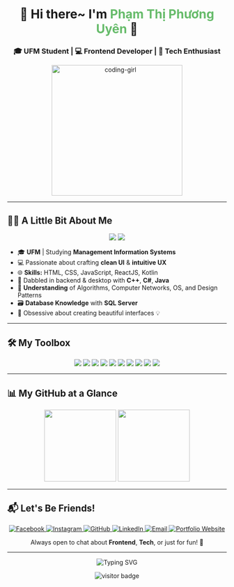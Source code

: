 <h1 align="center">🌿 Hi there~ I'm <span style="color:#66bb6a;">Phạm Thị Phương Uyên</span> 👋</h1>
<h3 align="center">🎓 UFM Student | 💻 Frontend Developer | 🚀 Tech Enthusiast</h3>

<p align="center">
  <img src="https://media.giphy.com/media/v1.Y2lkPTc5MGI3NjExNWdycXB1ZW5sN3c1cWJtNzN4M2Rtd2JjOW5ma3plYjlmYTZ3ZG43ZyZlcD12MV9naWZzX3NlYXJjaCZjdD1n/eHQ5BsgBIBIGI/giphy.gif" height="300px" alt="coding-girl" />
</p>

---

## 💁‍♀️ A Little Bit About Me

<p align="center">
  <img src="https://img.shields.io/badge/-Frontend%20Developer-61DAFB?style=for-the-badge&logo=react&logoColor=white" />
  <img src="https://img.shields.io/badge/-Tech%20Enthusiast-66bb6a?style=for-the-badge&logo=github&logoColor=white" />
</p>

* 🎓 **UFM** | Studying **Management Information Systems**
* 💻 Passionate about crafting **clean UI** & **intuitive UX**
* 🌐 **Skills:** HTML, CSS, JavaScript, ReactJS, Kotlin
* 🔧 Dabbled in backend & desktop with **C++**, **C#**, **Java**
* 🧠 **Understanding** of Algorithms, Computer Networks, OS, and Design Patterns
* 🗃️ **Database Knowledge** with **SQL Server**
* 🎨 Obsessive about creating beautiful interfaces 💡

---

## 🛠️ My Toolbox
<p align="center">
  <img src="https://img.shields.io/badge/-C++-00599C?style=for-the-badge&logo=cplusplus&logoColor=white" />
  <img src="https://img.shields.io/badge/-C%23-239120?style=for-the-badge&logo=c-sharp&logoColor=white" />
  <img src="https://img.shields.io/badge/-Java-007396?style=for-the-badge&logo=java&logoColor=white" />
  <img src="https://img.shields.io/badge/-Kotlin-0095D5?style=for-the-badge&logo=kotlin&logoColor=white" />
  <img src="https://img.shields.io/badge/-JavaScript-F7DF1E?style=for-the-badge&logo=javascript&logoColor=black" />
  <img src="https://img.shields.io/badge/-React-61DAFB?style=for-the-badge&logo=react&logoColor=black" />
  <img src="https://img.shields.io/badge/-HTML5-E34F26?style=for-the-badge&logo=html5&logoColor=white" />
  <img src="https://img.shields.io/badge/-CSS3-1572B6?style=for-the-badge&logo=css3&logoColor=white" />
  <img src="https://img.shields.io/badge/-Tailwind%20CSS-38B2AC?style=for-the-badge&logo=tailwind-css&logoColor=white" />
  <img src="https://img.shields.io/badge/-SQL%20Server-CC2927?style=for-the-badge&logo=microsoft-sql-server&logoColor=white" />
</p>

---

## 📊 My GitHub at a Glance

<p align="center">
  <img src="https://github-readme-stats.vercel.app/api?username=phuyen27&show_icons=true&hide_border=true&title_color=66bb6a&text_color=5e5e5e&icon_color=81c784&bg_color=f0fff4" height="165" />
  <img src="https://github-readme-stats.vercel.app/api/top-langs/?username=phuyen27&layout=compact&hide_border=true&title_color=66bb6a&text_color=5e5e5e&icon_color=81c784&bg_color=f0fff4" height="165" />
</p>

---

## 📬 Let's Be Friends!

<p align="center">
  <a href="https://www.facebook.com/phuonguyen274/" target="_blank">
    <img src="https://img.shields.io/badge/Facebook-1877F2?style=for-the-badge&logo=facebook&logoColor=white" alt="Facebook"/>
  </a>
  <a href="https://www.instagram.com/__.gwenchanaa/" target="_blank">
    <img src="https://img.shields.io/badge/Instagram-E4405F?style=for-the-badge&logo=instagram&logoColor=white" alt="Instagram"/>
  </a>
  <a href="https://github.com/phuyen27" target="_blank">
    <img src="https://img.shields.io/badge/GitHub-181717?style=for-the-badge&logo=github&logoColor=white" alt="GitHub"/>
  </a>
  <a href="https://www.linkedin.com/in/phuonguyen-dev/" target="_blank">
    <img src="https://img.shields.io/badge/LinkedIn-0077B5?style=for-the-badge&logo=linkedin&logoColor=white" alt="LinkedIn"/>
  </a>
  <a href="mailto:puyen274@gmail.com">
    <img src="https://img.shields.io/badge/Gmail-D14836?style=for-the-badge&logo=gmail&logoColor=white" alt="Email"/>
  </a>
  <a href="https://puyendev.netlify.app/" target="_blank">
    <img src="https://img.shields.io/badge/Portfolio-12100E?style=for-the-badge&logo=netlify&logoColor=white" alt="Portfolio Website"/>
  </a>
</p>

<p align="center">
  Always open to chat about <strong>Frontend</strong>, <strong>Tech</strong>, or just for fun! 🌟
</p>

---

<p align="center">
  <img src="https://readme-typing-svg.demolab.com?font=Fira+Code&duration=3000&pause=1000&color=66bb6a&center=true&vCenter=true&width=435&lines=Welcome+to+my+GitHub+profile!;Frontend+Developer+%7C+Tech+Lover+%7C+UFM+Student;Always+Learning+New+Things+%F0%9F%92%BB" alt="Typing SVG" />
</p>

<p align="center">
  <img src="https://komarev.com/ghpvc/?username=phuyen27&label=Profile%20Views&color=66bb6a&style=flat" alt="visitor badge"/>
</p>

